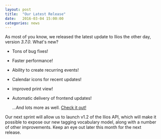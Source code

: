 ```yaml
---
layout: post
title:  "Our Latest Release"
date:   2016-03-04 15:00:00
categories: news
---
```

As most of you know, we released the latest update to Ilios the other day, version _3.7.0_. What's new?

* Tons of bug fixes!
* Faster performance!
* Ability to create recurring events!
* Calendar icons for recent updates!
* improved print view!
* Automatic delivery of frontend updates! 

   ...And lots more as well. [Check it out!](https://github.com/ilios/ilios/releases/tag/v3.7.0)

Our next sprint will allow us to launch v1.2 of the Ilios API, which will make it possible to expose our new tagging vocabulary model, along with a number of other improvements. Keep an eye out later this month for the next release.
